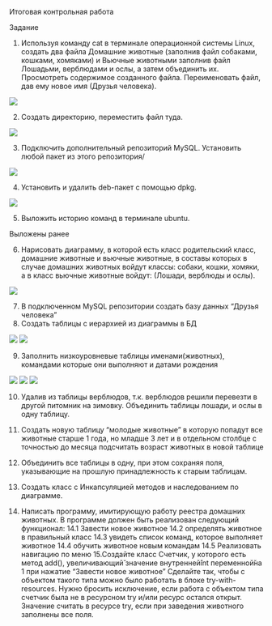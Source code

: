 Итоговая контрольная работа

 Задание
1. Используя команду cat в терминале операционной системы Linux, создать
два файла Домашние животные (заполнив файл собаками, кошками,
хомяками) и Вьючные животными заполнив файл Лошадьми, верблюдами и
ослы, а затем объединить их. Просмотреть содержимое созданного файла.
Переименовать файл, дав ему новое имя (Друзья человека).

![](Task_1.JPG)


2. Создать директорию, переместить файл туда.

![](Task_2.JPG)


3. Подключить дополнительный репозиторий MySQL. Установить любой пакет
из этого репозитория/

![](Task_3.JPG)

 4. Установить и удалить deb-пакет с помощью dpkg. 

![](Task_4.JPG)


5. Выложить историю команд в терминале ubuntu.

Выложены ранее


6. Нарисовать диаграмму, в которой есть класс родительский класс, домашние
животные и вьючные животные, в составы которых в случае домашних
животных войдут классы: собаки, кошки, хомяки, а в класс вьючные животные
войдут: (Лошади, верблюды и ослы).

![](Диаграмма_животные.JPG)



7. В подключенном MySQL репозитории создать базу данных “Друзья
человека” 
8. Создать таблицы с иерархией из диаграммы в БД 

![](Task_8_1.JPG)
![](Task_8_2.JPG)



9. Заполнить низкоуровневые таблицы именами(животных), командами
которые они выполняют и датами рождения 

![](Task_9_1.JPG)
![](Task_9_2.JPG)
![](Task_9_3.JPG)


10. Удалив из таблицы верблюдов, т.к. верблюдов решили перевезти в другой
питомник на зимовку. Объединить таблицы лошади, и ослы в одну таблицу. 

11. Создать новую таблицу “молодые животные” в которую попадут все
животные старше 1 года, но младше 3 лет и в отдельном столбце с точностью
до месяца подсчитать возраст животных в новой таблице 


12. Объединить все таблицы в одну, при этом сохраняя поля, указывающие на
прошлую принадлежность к старым таблицам. 

13. Создать класс с Инкапсуляцией методов и наследованием по диаграмме. 


 14. Написать программу, имитирующую работу реестра домашних животных.
В программе должен быть реализован следующий функционал:
14.1 Завести новое животное
14.2 определять животное в правильный класс
14.3 увидеть список команд, которое выполняет животное
14.4 обучить животное новым командам
14.5 Реализовать навигацию по меню
15.Создайте класс Счетчик, у которого есть метод add(), увеличивающий̆
значение внутренней̆int переменной̆на 1 при нажатие “Завести новое
животное” Сделайте так, чтобы с объектом такого типа можно было работать в
блоке try-with-resources. Нужно бросить исключение, если работа с объектом
типа счетчик была не в ресурсном try и/или ресурс остался открыт. Значение
считать в ресурсе try, если при заведения животного заполнены все поля. 